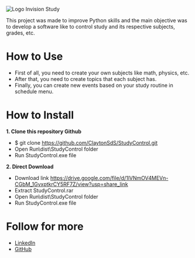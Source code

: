 ![Logo Invision Study](https://user-images.githubusercontent.com/95229093/205111573-e5a97008-e1ec-4728-9c89-01574ce3fa07.png)


This project was made to improve Python skills and the main objective was to develop a software like to control study and its respective subjects, grades, etc.


# How to Use
* First of all, you need to create your own subjects like math, physics, etc.
* After that, you need to create topics that each subject has.
* Finally, you can create new events based on your study routine in schedule menu.
# How to Install
**1. Clone this repository Github**
   - $ git clone https://github.com/ClaytonSdS/StudyControl.git
   - Open Run\dist\StudyControl folder
   - Run StudyControl.exe file
  
**2. Direct Download**
   - Download link https://drive.google.com/file/d/1lVNmOV4MEVn-CGbM_1GvxptkrCY5RF7Z/view?usp=share_link
   - Extract StudyControl.rar
   - Open Run\dist\StudyControl folder
   - Run StudyControl.exe file
# Follow for more
- [LinkedIn](https://www.linkedin.com/in/clayton-santos-579682205/)
- [GitHub](https://github.com/ClaytonSdS)

